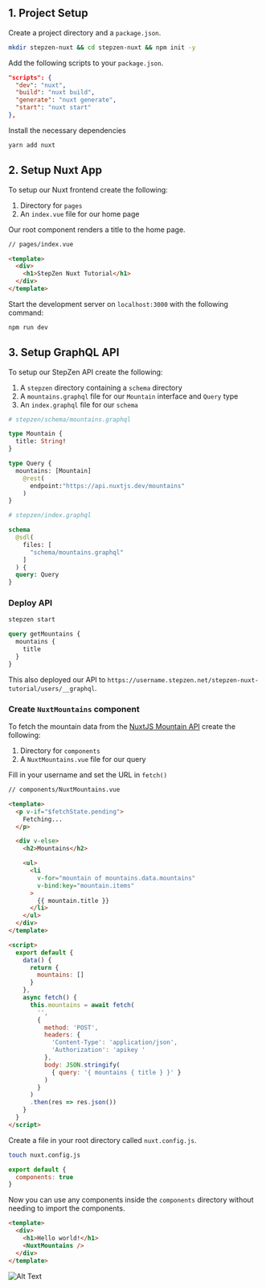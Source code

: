 ## 1. Project Setup

Create a project directory and a `package.json`.

```bash
mkdir stepzen-nuxt && cd stepzen-nuxt && npm init -y
```

Add the following scripts to your `package.json`.

```json
"scripts": {
  "dev": "nuxt",
  "build": "nuxt build",
  "generate": "nuxt generate",
  "start": "nuxt start"
},
```

Install the necessary dependencies

```bash
yarn add nuxt
```

## 2. Setup Nuxt App

To setup our Nuxt frontend create the following:

1. Directory for `pages`
2. An `index.vue` file for our home page

Our root component renders a title to the home page.

```html
// pages/index.vue

<template>
  <div>
    <h1>StepZen Nuxt Tutorial</h1>
  </div>
</template>
```

Start the development server on `localhost:3000` with the following command:

```bash
npm run dev
```

## 3. Setup GraphQL API

To setup our StepZen API create the following:

1. A `stepzen` directory containing a `schema` directory
2. A `mountains.graphql` file for our `Mountain` interface and `Query` type
3. An `index.graphql` file for our `schema`

```graphql
# stepzen/schema/mountains.graphql

type Mountain {
  title: String!
}

type Query {
  mountains: [Mountain]
    @rest(
      endpoint:"https://api.nuxtjs.dev/mountains"
    )
}
```

```graphql
# stepzen/index.graphql

schema
  @sdl(
    files: [
      "schema/mountains.graphql"
    ]
  ) {
  query: Query
}
```

### Deploy API

```bash
stepzen start
```

```graphql
query getMountains {
  mountains {
    title
  }
}
```

This also deployed our API to `https://username.stepzen.net/stepzen-nuxt-tutorial/users/__graphql`.


### Create `NuxtMountains` component

To fetch the mountain data from the [NuxtJS Mountain API](https://api.nuxtjs.dev/mountains) create the following:

1. Directory for `components`
2. A `NuxtMountains.vue` file for our query

Fill in your username and set the URL in `fetch()`

```html
// components/NuxtMountains.vue

<template>
  <p v-if="$fetchState.pending">
    Fetching...
  </p>

  <div v-else>
    <h2>Mountains</h2>

    <ul>
      <li
        v-for="mountain of mountains.data.mountains"
        v-bind:key="mountain.items"
      >
        {{ mountain.title }}
      </li>
    </ul>
  </div>
</template>

<script>
  export default {
    data() {
      return {
        mountains: []
      }
    },
    async fetch() {
      this.mountains = await fetch(
        '',
        {
          method: 'POST',
          headers: {
            'Content-Type': 'application/json',
            'Authorization': 'apikey '
          },
          body: JSON.stringify(
            { query: '{ mountains { title } }' }
          )
        }
      )
      .then(res => res.json())
    }
  }
</script>
```

Create a file in your root directory called `nuxt.config.js`.

```bash
touch nuxt.config.js
```

```javascript
export default {
  components: true
}
```

Now you can use any components inside the `components` directory without needing to import the components.

```html
<template>
  <div>
    <h1>Hello world!</h1>
    <NuxtMountains />
  </div>
</template>
```

![Alt Text](https://dev-to-uploads.s3.amazonaws.com/uploads/articles/lglwi3luxk2xgn9e4527.png)
